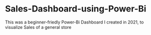 # Sales-Dashboard-using-Power-Bi
This was a beginner-friedly Power-Bi Dashboard I created in 2021, to visualize Sales of a general store
